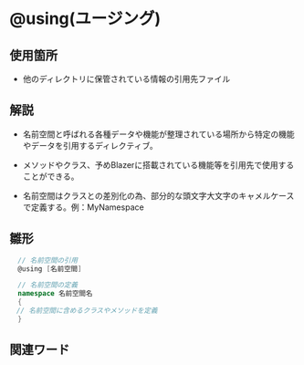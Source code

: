 # @using(ユージング)  

## 使用箇所  
* 他のディレクトリに保管されている情報の引用先ファイル
  
## 解説  
* 名前空間と呼ばれる各種データや機能が整理されている場所から特定の機能やデータを引用するディレクティブ。      
  
* メソッドやクラス、予めBlazerに搭載されている機能等を引用先で使用することができる。

* 名前空間はクラスとの差別化の為、部分的な頭文字大文字のキャメルケースで定義する。例：MyNamespace
  
## 雛形   
```C#
  // 名前空間の引用
  @using [名前空間]

  // 名前空間の定義
  namespace 名前空間名
  {
　// 名前空間に含めるクラスやメソッドを定義
  }
```
## 関連ワード  
